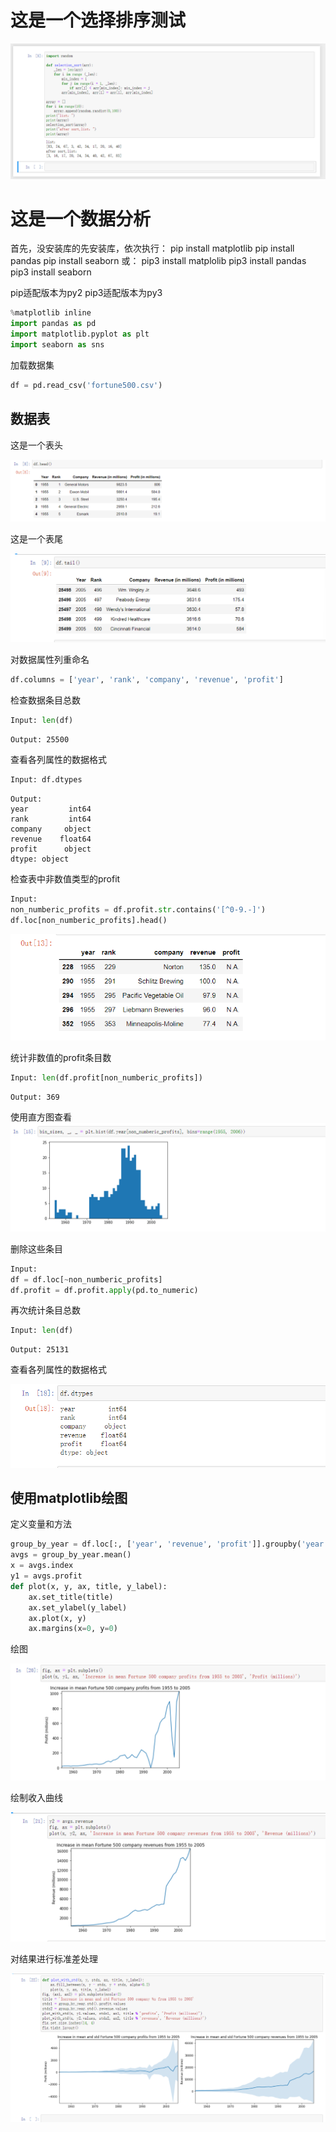 # 这是一个选择排序测试

![image-20220608200933808](1.png)

# 这是一个数据分析

首先，没安装库的先安装库，依次执行：
pip install matplotlib
pip install pandas
pip install seaborn
或：
pip3 install matplolib
pip3 install pandas
pip3 install seaborn

pip适配版本为py2 pip3适配版本为py3


```python
%matplotlib inline
import pandas as pd
import matplotlib.pyplot as plt
import seaborn as sns
```

加载数据集


```python
df = pd.read_csv('fortune500.csv')
```

## 数据表

这是一个表头

![2](2.png)

这是一个表尾

![3](3.png)

对数据属性列重命名


```python
df.columns = ['year', 'rank', 'company', 'revenue', 'profit'] 
```

检查数据条目总数


```python
Input: len(df)
```


    Output: 25500



查看各列属性的数据格式


```python
Input: df.dtypes
```


    Output: 
    year         int64
    rank         int64
    company     object
    revenue    float64
    profit      object
    dtype: object



检查表中非数值类型的profit


```python
Input:
non_numberic_profits = df.profit.str.contains('[^0-9.-]')
df.loc[non_numberic_profits].head()
```

![4](4.png)

统计非数值的profit条目数


```python
Input: len(df.profit[non_numberic_profits]) 
```




    Output: 369



使用直方图查看![5](5.png)
    


删除这些条目


```python
Input: 
df = df.loc[~non_numberic_profits]
df.profit = df.profit.apply(pd.to_numeric)
```

再次统计条目总数


```python
Input: len(df)
```


    Output: 25131

查看各列属性的数据格式



![6](6.png)

## 使用matplotlib绘图

定义变量和方法


```python
group_by_year = df.loc[:, ['year', 'revenue', 'profit']].groupby('year')
avgs = group_by_year.mean()
x = avgs.index
y1 = avgs.profit
def plot(x, y, ax, title, y_label):
    ax.set_title(title)
    ax.set_ylabel(y_label)
    ax.plot(x, y)
    ax.margins(x=0, y=0)
```

绘图

![7](7.png)    


绘制收入曲线




![8](8.png)
    


对结果进行标准差处理 


![9](9.png)
    



